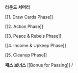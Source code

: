 
**라운드 서머리**


[[1. Draw Cards Phase]] 


[[2. Action Phase]] 


[[3. Peace & Rebels Phase]] 


[[4. Income & Upkeep Phase]] 


[[5. Cleanup Phase]]


**패스 보너스**
[[Bonus for Passing]] /


